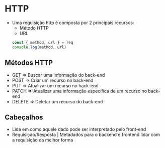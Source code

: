 # HTTP

- Uma requisição http é composta por 2 principais recursos:
  - Método HTTP
  - URL
  ```js
  const { method, url } = req
  console.log(method, url)
  ```

## Métodos HTTP

- GET => Buscar uma informação do back-end
- POST => Criar um recurso no back-end
- PUT => Atualizar um recurso no back-end
- PATCH => Atualizar uma informação específica de um recurso no back-end
- DELETE => Deletar um recurso do back-end

## Cabeçalhos

- Lida em como aquele dado pode ser interpretado pelo front-end
- Requisição/Resposta | Metadados para o backend e frontend lidar com a requisição da melhor forma
